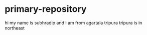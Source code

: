 # primary-repository
hi my name is subhradip 
and i am from agartala tripura
tripura is in northeast
